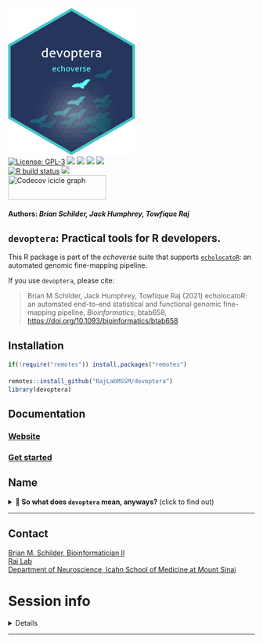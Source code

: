 <img src='https://github.com/RajLabMSSM/devoptera/raw/master/inst/hex/hex.png' title='Hex sticker for devoptera' height='300'><br>
[![License:
GPL-3](https://img.shields.io/badge/license-GPL--3-blue.svg)](https://cran.r-project.org/web/licenses/GPL-3)
[![](https://img.shields.io/badge/doi-10.1093/bioinformatics/btab658-blue.svg)](https://doi.org/10.1093/bioinformatics/btab658)
[![](https://img.shields.io/badge/devel%20version-0.99.0-black.svg)](https://github.com/RajLabMSSM/devoptera)
[![](https://img.shields.io/github/languages/code-size/RajLabMSSM/devoptera.svg)](https://github.com/RajLabMSSM/devoptera)
[![](https://img.shields.io/github/last-commit/RajLabMSSM/devoptera.svg)](https://github.com/RajLabMSSM/devoptera/commits/master)
<br> [![R build
status](https://github.com/RajLabMSSM/devoptera/workflows/rworkflows/badge.svg)](https://github.com/RajLabMSSM/devoptera/actions)
[![](https://codecov.io/gh/RajLabMSSM/devoptera/branch/master/graph/badge.svg)](https://codecov.io/gh/RajLabMSSM/devoptera)
<br>
<a href='https://app.codecov.io/gh/RajLabMSSM/devoptera/tree/master' target='_blank'><img src='https://codecov.io/gh/RajLabMSSM/devoptera/branch/master/graphs/icicle.svg' title='Codecov icicle graph' width='200' height='50' style='vertical-align: top;'></a>  
<h4>  
Authors: <i>Brian Schilder, Jack Humphrey, Towfique Raj</i>  
</h4>

## `devoptera`: Practical tools for R developers.

This R package is part of the *echoverse* suite that supports
[`echolocatoR`](https://github.com/RajLabMSSM/echolocatoR): an automated
genomic fine-mapping pipeline.

If you use `devoptera`, please cite:

> Brian M Schilder, Jack Humphrey, Towfique Raj (2021) echolocatoR: an
> automated end-to-end statistical and functional genomic fine-mapping
> pipeline, *Bioinformatics*; btab658,
> <https://doi.org/10.1093/bioinformatics/btab658>

## Installation

``` r
if(!require("remotes")) install.packages("remotes")

remotes::install_github("RajLabMSSM/devoptera")
library(devoptera)
```

## Documentation

### [Website](https://rajlabmssm.github.io/devoptera)

### [Get started](https://rajlabmssm.github.io/devoptera/articles/devoptera)

## Name

<details>
<summary>
<strong>🦇 So what does <code>devoptera</code> mean, anyways?</strong>
(click to find out)
</summary>

[**DevOps**](https://en.wikipedia.org/wiki/DevOps) is a software
engineering methodology that is itself an amalgam of software
**Dev**lopment and IT **Op**eration**s**.

**Chiroptera** is a the name of the phylogenetic order to which bats
belong. `devoptera` is part of the broader *echoverse* suite that
supports [`echolocatoR`](https://github.com/RajLabMSSM/echolocatoR), and
`echolocatoR` is an R package that facilitates fine-mapping to pinpoint
causal genetic variants underlying complex traits. You know, like bats
do (kind of). :cricket::wavy_dash::bat:
</details>
<hr>

## Contact

<a href="https://bschilder.github.io/BMSchilder/" target="_blank">Brian
M. Schilder, Bioinformatician II</a>  
<a href="https://rajlab.org" target="_blank">Raj Lab</a>  
<a href="https://icahn.mssm.edu/about/departments/neuroscience" target="_blank">Department
of Neuroscience, Icahn School of Medicine at Mount Sinai</a>

# Session info

<details>

``` r
devoptera::session_info()
```

    ## ─ Session info ───────────────────────────────────────────────────────────────
    ##  setting  value
    ##  version  R version 4.2.1 (2022-06-23)
    ##  os       macOS Big Sur ... 10.16
    ##  system   x86_64, darwin17.0
    ##  ui       X11
    ##  language (EN)
    ##  collate  en_US.UTF-8
    ##  ctype    en_US.UTF-8
    ##  tz       Europe/London
    ##  date     2023-03-08
    ##  pandoc   3.1 @ /usr/local/bin/ (via rmarkdown)
    ## 
    ## ─ Packages ───────────────────────────────────────────────────────────────────
    ##  package      * version   date (UTC) lib source
    ##  badger         0.2.3     2023-01-28 [1] CRAN (R 4.2.0)
    ##  Biobase        2.58.0    2022-11-01 [1] Bioconductor
    ##  BiocCheck      1.34.2    2022-11-17 [1] Bioconductor
    ##  BiocGenerics   0.44.0    2022-11-01 [1] Bioconductor
    ##  BiocManager    1.30.20   2023-02-24 [1] CRAN (R 4.2.0)
    ##  biocViews      1.66.2    2022-12-22 [1] Bioconductor
    ##  bitops         1.0-7     2021-04-24 [1] CRAN (R 4.2.0)
    ##  cachem         1.0.6     2021-08-19 [1] CRAN (R 4.2.0)
    ##  callr          3.7.3     2022-11-02 [1] CRAN (R 4.2.0)
    ##  cli            3.6.0     2023-01-09 [1] CRAN (R 4.2.0)
    ##  codetools      0.2-19    2023-02-01 [1] CRAN (R 4.2.0)
    ##  colorspace     2.1-0     2023-01-23 [1] CRAN (R 4.2.1)
    ##  crayon         1.5.2     2022-09-29 [1] CRAN (R 4.2.0)
    ##  data.table     1.14.8    2023-02-17 [1] CRAN (R 4.2.0)
    ##  desc           1.4.2     2022-09-08 [1] CRAN (R 4.2.1)
    ##  devoptera      0.99.0    2023-03-08 [1] Bioconductor
    ##  devtools       2.4.5     2022-10-11 [1] CRAN (R 4.2.0)
    ##  digest         0.6.31    2022-12-11 [1] CRAN (R 4.2.0)
    ##  dlstats        0.1.6     2022-12-14 [1] Github (GuangchuangYu/dlstats@dc0d72b)
    ##  dplyr          1.1.0     2023-01-29 [1] CRAN (R 4.2.1)
    ##  ellipsis       0.3.2     2021-04-29 [1] CRAN (R 4.2.0)
    ##  evaluate       0.20      2023-01-17 [1] CRAN (R 4.2.1)
    ##  fansi          1.0.4     2023-01-22 [1] CRAN (R 4.2.1)
    ##  fastmap        1.1.0     2021-01-25 [1] CRAN (R 4.2.0)
    ##  fs             1.6.1     2023-02-06 [1] CRAN (R 4.2.0)
    ##  generics       0.1.3     2022-07-05 [1] CRAN (R 4.2.0)
    ##  ggplot2        3.4.1     2023-02-10 [1] CRAN (R 4.2.0)
    ##  glue           1.6.2     2022-02-24 [1] CRAN (R 4.2.0)
    ##  graph          1.76.0    2022-11-01 [1] Bioconductor
    ##  gtable         0.3.1     2022-09-01 [1] CRAN (R 4.2.0)
    ##  here           1.0.1     2020-12-13 [1] CRAN (R 4.2.0)
    ##  htmltools      0.5.4     2022-12-07 [1] CRAN (R 4.2.0)
    ##  htmlwidgets    1.6.1     2023-01-07 [1] CRAN (R 4.2.0)
    ##  httpuv         1.6.9     2023-02-14 [1] CRAN (R 4.2.1)
    ##  httr           1.4.4     2022-08-17 [1] CRAN (R 4.2.0)
    ##  jsonlite       1.8.4     2022-12-06 [1] CRAN (R 4.2.0)
    ##  knitr          1.42      2023-01-25 [1] CRAN (R 4.2.1)
    ##  later          1.3.0     2021-08-18 [1] CRAN (R 4.2.0)
    ##  lifecycle      1.0.3     2022-10-07 [1] CRAN (R 4.2.0)
    ##  magrittr       2.0.3     2022-03-30 [1] CRAN (R 4.2.0)
    ##  memoise        2.0.1     2021-11-26 [1] CRAN (R 4.2.0)
    ##  mime           0.12      2021-09-28 [1] CRAN (R 4.2.0)
    ##  miniUI         0.1.1.1   2018-05-18 [1] CRAN (R 4.2.0)
    ##  munsell        0.5.0     2018-06-12 [1] CRAN (R 4.2.0)
    ##  pillar         1.8.1     2022-08-19 [1] CRAN (R 4.2.0)
    ##  pkgbuild       1.4.0     2022-11-27 [1] CRAN (R 4.2.0)
    ##  pkgconfig      2.0.3     2019-09-22 [1] CRAN (R 4.2.0)
    ##  pkgload        1.3.2     2022-11-16 [1] CRAN (R 4.2.0)
    ##  prettyunits    1.1.1     2020-01-24 [1] CRAN (R 4.2.0)
    ##  processx       3.8.0     2022-10-26 [1] CRAN (R 4.2.0)
    ##  profvis        0.3.7     2020-11-02 [1] CRAN (R 4.2.0)
    ##  promises       1.2.0.1   2021-02-11 [1] CRAN (R 4.2.0)
    ##  ps             1.7.2     2022-10-26 [1] CRAN (R 4.2.0)
    ##  purrr          1.0.1     2023-01-10 [1] CRAN (R 4.2.0)
    ##  R6             2.5.1     2021-08-19 [1] CRAN (R 4.2.0)
    ##  RBGL           1.74.0    2022-11-01 [1] Bioconductor
    ##  RColorBrewer   1.1-3     2022-04-03 [1] CRAN (R 4.2.0)
    ##  Rcpp           1.0.10    2023-01-22 [1] CRAN (R 4.2.1)
    ##  RCurl          1.98-1.10 2023-01-27 [1] CRAN (R 4.2.0)
    ##  remotes        2.4.2     2021-11-30 [1] CRAN (R 4.2.0)
    ##  renv           0.17.0    2023-03-02 [1] CRAN (R 4.2.0)
    ##  rlang          1.0.6     2022-09-24 [1] CRAN (R 4.2.0)
    ##  rmarkdown      2.20.1    2023-02-16 [1] Github (rstudio/rmarkdown@a75dc37)
    ##  rprojroot      2.0.3     2022-04-02 [1] CRAN (R 4.2.0)
    ##  rstudioapi     0.14      2022-08-22 [1] CRAN (R 4.2.0)
    ##  RUnit          0.4.32    2018-05-18 [1] CRAN (R 4.2.0)
    ##  rvcheck        0.2.1     2021-10-22 [1] CRAN (R 4.2.0)
    ##  rworkflows     0.99.7    2023-03-07 [1] Bioconductor
    ##  scales         1.2.1     2022-08-20 [1] CRAN (R 4.2.0)
    ##  sessioninfo    1.2.2     2021-12-06 [1] CRAN (R 4.2.0)
    ##  shiny          1.7.4     2022-12-15 [1] CRAN (R 4.2.1)
    ##  stringdist     0.9.10    2022-11-07 [1] CRAN (R 4.2.1)
    ##  stringi        1.7.12    2023-01-11 [1] CRAN (R 4.2.0)
    ##  stringr        1.5.0     2022-12-02 [1] CRAN (R 4.2.0)
    ##  tibble         3.1.8     2022-07-22 [1] CRAN (R 4.2.0)
    ##  tidyselect     1.2.0     2022-10-10 [1] CRAN (R 4.2.0)
    ##  urlchecker     1.0.1     2021-11-30 [1] CRAN (R 4.2.0)
    ##  usethis        2.1.6     2022-05-25 [1] CRAN (R 4.2.0)
    ##  utf8           1.2.3     2023-01-31 [1] CRAN (R 4.2.1)
    ##  vctrs          0.5.2     2023-01-23 [1] CRAN (R 4.2.1)
    ##  xfun           0.37      2023-01-31 [1] CRAN (R 4.2.1)
    ##  XML            3.99-0.13 2022-12-04 [1] CRAN (R 4.2.0)
    ##  xtable         1.8-4     2019-04-21 [1] CRAN (R 4.2.0)
    ##  yaml           2.3.7     2023-01-23 [1] CRAN (R 4.2.1)
    ##  yulab.utils    0.0.6     2022-12-20 [1] CRAN (R 4.2.1)
    ## 
    ##  [1] /Library/Frameworks/R.framework/Versions/4.2/Resources/library
    ## 
    ## ──────────────────────────────────────────────────────────────────────────────

</details>
<hr>
